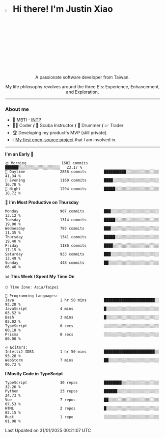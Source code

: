 # <img src="https://media.giphy.com/media/hvRJCLFzcasrR4ia7z/giphy.gif" width="5%">Hi there! I'm Justin Xiao
<p align="center">A passionate software developer from Taiwan.  </p>
<p align="center">My life philosophy revolves around the three E's: Experience, Enhancement, and Exploration.</p>

---
### About me
- 👀 MBTI - [INTP](https://www.16personalities.com/intp-personality)
- 👨‍💻 Coder **/** 🤿 Scuba Instructor **/** 🥁 Drummer **/** 📈 Trader
- 🏆 Developing my product's MVP (still private).
- 💧 [My first open-source project](https://github.com/Game-as-a-Service/Game-Lobby-Web) that I am involved in.

---
<!--START_SECTION:waka-->
**I'm an Early 🐤** 

```text
🌞 Morning                1602 commits        ██████░░░░░░░░░░░░░░░░░░░   23.17 % 
🌆 Daytime                2858 commits        ██████████░░░░░░░░░░░░░░░   41.34 % 
🌃 Evening                1160 commits        ████░░░░░░░░░░░░░░░░░░░░░   16.78 % 
🌙 Night                  1294 commits        █████░░░░░░░░░░░░░░░░░░░░   18.72 % 
```
📅 **I'm Most Productive on Thursday** 

```text
Monday                   907 commits         ███░░░░░░░░░░░░░░░░░░░░░░   13.12 % 
Tuesday                  1314 commits        █████░░░░░░░░░░░░░░░░░░░░   19.00 % 
Wednesday                785 commits         ███░░░░░░░░░░░░░░░░░░░░░░   11.35 % 
Thursday                 1341 commits        █████░░░░░░░░░░░░░░░░░░░░   19.40 % 
Friday                   1186 commits        ████░░░░░░░░░░░░░░░░░░░░░   17.15 % 
Saturday                 933 commits         ███░░░░░░░░░░░░░░░░░░░░░░   13.49 % 
Sunday                   448 commits         ██░░░░░░░░░░░░░░░░░░░░░░░   06.48 % 
```


📊 **This Week I Spent My Time On** 

```text
🕑︎ Time Zone: Asia/Taipei

💬 Programming Languages: 
Java                     1 hr 50 mins        ███████████████████████░░   93.28 % 
JavaScript               4 mins              █░░░░░░░░░░░░░░░░░░░░░░░░   03.52 % 
Bash                     3 mins              █░░░░░░░░░░░░░░░░░░░░░░░░   03.02 % 
TypeScript               0 secs              ░░░░░░░░░░░░░░░░░░░░░░░░░   00.18 % 
Prisma                   0 secs              ░░░░░░░░░░░░░░░░░░░░░░░░░   00.00 % 

🔥 Editors: 
IntelliJ IDEA            1 hr 50 mins        ███████████████████████░░   93.28 % 
WebStorm                 7 mins              ██░░░░░░░░░░░░░░░░░░░░░░░   06.72 % 
```

**I Mostly Code in TypeScript** 

```text
TypeScript               30 repos            ████████░░░░░░░░░░░░░░░░░   32.26 % 
Python                   23 repos            ██████░░░░░░░░░░░░░░░░░░░   24.73 % 
Vue                      7 repos             ██░░░░░░░░░░░░░░░░░░░░░░░   07.53 % 
HTML                     2 repos             █░░░░░░░░░░░░░░░░░░░░░░░░   02.15 % 
Rust                     1 repo              ░░░░░░░░░░░░░░░░░░░░░░░░░   01.08 % 
```




 Last Updated on 31/01/2025 00:21:07 UTC
<!--END_SECTION:waka-->
